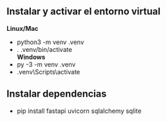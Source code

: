 ## Instalar y activar el entorno virtual 

**Linux/Mac**
- python3 -m venv .venv
- . .venv/bin/activate<br>
**Windows**
- py -3 -m venv .venv
- .venv\Scripts\activate

## Instalar dependencias
- pip install fastapi uvicorn sqlalchemy sqlite
